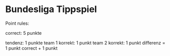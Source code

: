 # Bundesliga Tippspiel


Point rules:

correct: 5 punkte


tendenz: 1 punkte
team 1 korrekt: 1 punkt
team 2 korrekt: 1 punkt
differenz = 1 punkt
correct + 1 punkt